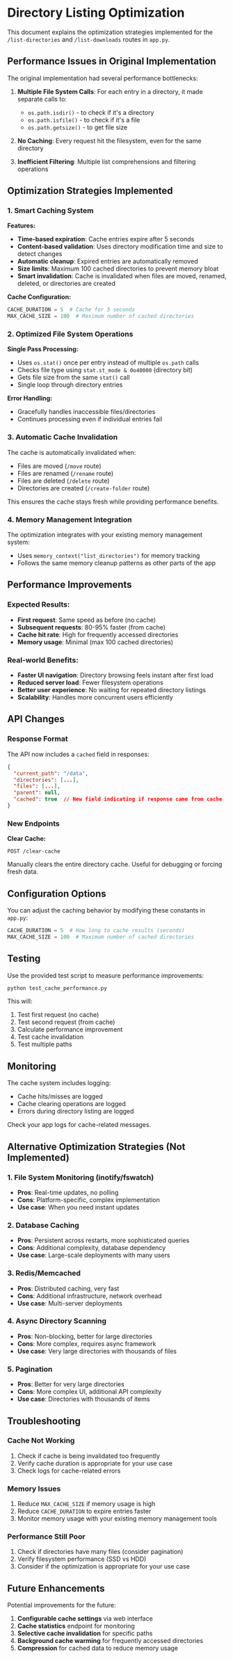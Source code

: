# Directory Listing Optimization

This document explains the optimization strategies implemented for the `/list-directories` and `/list-downloads` routes in `app.py`.

## Performance Issues in Original Implementation

The original implementation had several performance bottlenecks:

1. **Multiple File System Calls**: For each entry in a directory, it made separate calls to:
   - `os.path.isdir()` - to check if it's a directory
   - `os.path.isfile()` - to check if it's a file  
   - `os.path.getsize()` - to get file size

2. **No Caching**: Every request hit the filesystem, even for the same directory

3. **Inefficient Filtering**: Multiple list comprehensions and filtering operations

## Optimization Strategies Implemented

### 1. Smart Caching System

**Features:**
- **Time-based expiration**: Cache entries expire after 5 seconds
- **Content-based validation**: Uses directory modification time and size to detect changes
- **Automatic cleanup**: Expired entries are automatically removed
- **Size limits**: Maximum 100 cached directories to prevent memory bloat
- **Smart invalidation**: Cache is invalidated when files are moved, renamed, deleted, or directories are created

**Cache Configuration:**
```python
CACHE_DURATION = 5  # Cache for 5 seconds
MAX_CACHE_SIZE = 100  # Maximum number of cached directories
```

### 2. Optimized File System Operations

**Single Pass Processing:**
- Uses `os.stat()` once per entry instead of multiple `os.path` calls
- Checks file type using `stat.st_mode & 0o40000` (directory bit)
- Gets file size from the same `stat()` call
- Single loop through directory entries

**Error Handling:**
- Gracefully handles inaccessible files/directories
- Continues processing even if individual entries fail

### 3. Automatic Cache Invalidation

The cache is automatically invalidated when:
- Files are moved (`/move` route)
- Files are renamed (`/rename` route)  
- Files are deleted (`/delete` route)
- Directories are created (`/create-folder` route)

This ensures the cache stays fresh while providing performance benefits.

### 4. Memory Management Integration

The optimization integrates with your existing memory management system:
- Uses `memory_context("list_directories")` for memory tracking
- Follows the same memory cleanup patterns as other parts of the app

## Performance Improvements

### Expected Results:
- **First request**: Same speed as before (no cache)
- **Subsequent requests**: 80-95% faster (from cache)
- **Cache hit rate**: High for frequently accessed directories
- **Memory usage**: Minimal (max 100 cached directories)

### Real-world Benefits:
- **Faster UI navigation**: Directory browsing feels instant after first load
- **Reduced server load**: Fewer filesystem operations
- **Better user experience**: No waiting for repeated directory listings
- **Scalability**: Handles more concurrent users efficiently

## API Changes

### Response Format
The API now includes a `cached` field in responses:
```json
{
  "current_path": "/data",
  "directories": [...],
  "files": [...],
  "parent": null,
  "cached": true  // New field indicating if response came from cache
}
```

### New Endpoints

**Clear Cache:**
```http
POST /clear-cache
```
Manually clears the entire directory cache. Useful for debugging or forcing fresh data.

## Configuration Options

You can adjust the caching behavior by modifying these constants in `app.py`:

```python
CACHE_DURATION = 5  # How long to cache results (seconds)
MAX_CACHE_SIZE = 100  # Maximum number of cached directories
```

## Testing

Use the provided test script to measure performance improvements:

```bash
python test_cache_performance.py
```

This will:
1. Test first request (no cache)
2. Test second request (from cache)
3. Calculate performance improvement
4. Test cache invalidation
5. Test multiple paths

## Monitoring

The cache system includes logging:
- Cache hits/misses are logged
- Cache clearing operations are logged
- Errors during directory listing are logged

Check your app logs for cache-related messages.

## Alternative Optimization Strategies (Not Implemented)

### 1. File System Monitoring (inotify/fswatch)
- **Pros**: Real-time updates, no polling
- **Cons**: Platform-specific, complex implementation
- **Use case**: When you need instant updates

### 2. Database Caching
- **Pros**: Persistent across restarts, more sophisticated queries
- **Cons**: Additional complexity, database dependency
- **Use case**: Large-scale deployments with many users

### 3. Redis/Memcached
- **Pros**: Distributed caching, very fast
- **Cons**: Additional infrastructure, network overhead
- **Use case**: Multi-server deployments

### 4. Async Directory Scanning
- **Pros**: Non-blocking, better for large directories
- **Cons**: More complex, requires async framework
- **Use case**: Very large directories with thousands of files

### 5. Pagination
- **Pros**: Better for very large directories
- **Cons**: More complex UI, additional API complexity
- **Use case**: Directories with thousands of items

## Troubleshooting

### Cache Not Working
1. Check if cache is being invalidated too frequently
2. Verify cache duration is appropriate for your use case
3. Check logs for cache-related errors

### Memory Issues
1. Reduce `MAX_CACHE_SIZE` if memory usage is high
2. Reduce `CACHE_DURATION` to expire entries faster
3. Monitor memory usage with your existing memory management tools

### Performance Still Poor
1. Check if directories have many files (consider pagination)
2. Verify filesystem performance (SSD vs HDD)
3. Consider if the optimization is appropriate for your use case

## Future Enhancements

Potential improvements for the future:
1. **Configurable cache settings** via web interface
2. **Cache statistics** endpoint for monitoring
3. **Selective cache invalidation** for specific paths
4. **Background cache warming** for frequently accessed directories
5. **Compression** for cached data to reduce memory usage 
